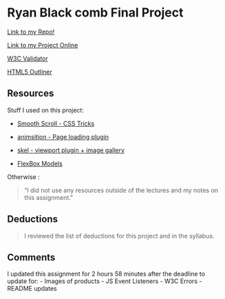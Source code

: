 # Ryan Black comb Final Project

[Link to my Repo!](https://github.com/ryanjblack/project_final3_black_ryan)

[Link to my Project Online](http://www.blackjosephryan.com/project_final3_black_ryan)

[W3C Validator](https://validator.w3.org/unicorn/check?ucn_uri=www.blackjosephryan.com%2Fproject_final3_black_ryan%2F&ucn_task=conformance#)

[HTML5 Outliner](https://gsnedders.html5.org/outliner/process.py?url=http%3A%2F%2Fblackjosephryan.com%2Fproject_final3_black_ryan%2F)

## Resources

Stuff I used on this project:

- [Smooth Scroll - CSS Tricks](https://css-tricks.com/snippets/jquery/smooth-scrolling/)

- [animsition - Page loading plugin](http://git.blivesta.com/animsition/)

- [skel - viewport plugin + image gallery](html5up.net)

- [FlexBox Models](https://www.taniarascia.com/how-to-build-a-responsive-image-gallery-with-flexbox/)

Otherwise :
> “I did not use any resources outside of the lectures and my notes on this assignment."

## Deductions

> I reviewed the list of deductions for this project and in the syllabus.

## Comments

I updated this assignment for 2 hours 58 minutes after the deadline to update for:
    - Images of products
    - JS Event Listeners
    - W3C Errors
    - README updates
